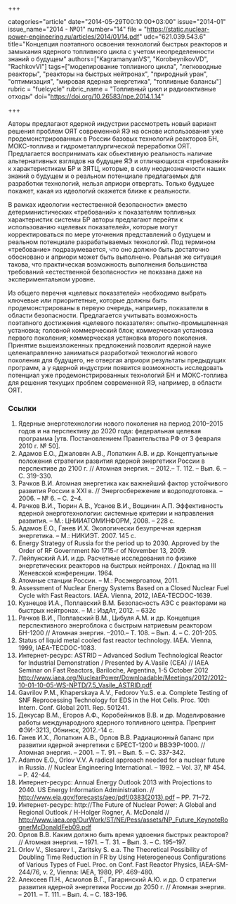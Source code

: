 +++

categories="article"
date="2014-05-29T00:10:00+03:00"
issue="2014-01"
issue_name="2014 - №01"
number="14"
file = "https://static.nuclear-power-engineering.ru/articles/2014/01/14.pdf"
udc="621.039.543.6"
title="Концепция поэтапного освоения технологий быстрых реакторов и замыкания ядерного топливного цикла с учетом неопределенности знаний о будущем"
authors=["KagramanyanVS", "KorobeynikovVD", "RachkovVI"]
tags=["моделирование топливного цикла", "легководные реакторы", "реакторы на быстрых нейтронах", "природный уран", "оптимизация", "мировая ядерная энергетика", "топливные балансы"]
rubric = "fuelcycle"
rubric_name = "Топливный цикл и радиоактивные отходы"
doi="https://doi.org/10.26583/npe.2014.1.14"

+++

Авторы предлагают ядерной индустрии рассмотреть новый вариант решения проблем ОЯТ современной ЯЭ на основе использования уже продемонстрированных в России базовых технологий реакторов БН, МОКС-топлива и гидрометаллургической переработки ОЯТ. Предлагается воспринимать как обьективную реальность наличие альтернативных взглядов на будущее ЯЭ и отличающихся «требований» к характеристикам БР и ЗЯТЦ, которые, в силу неоднозначности наших знаний о будущем и о реальном потенциале предлагаемых для разработки технологий, нельзя априори отвергать. Только будущее покажет, какая из идеологий окажется ближе к реальности.

В рамках идеологии «естественной безопасности» вместо детерминистических «требований» к показателям топливных характеристик системы БР авторы предлагают перейти к использованию «целевых показателей», которые могут корректироваться по мере уточнения представлений о будущем и реальном потенциале разрабатываемых технологий. Под термином «требование» подразумевается, что оно должно быть достаточно обосновано и априори может быть выполнено. Реальная же ситуация такова, что практическая возможность выполнения большинства требований «естественной безопасности» не показана даже на экспериментальном уровне.

Из общего перечня «целевых показателей» необходимо выбрать ключевые или приоритетные, которые должны быть продемонстрированы в первую очередь, например, показатели в области безопасности. Предлагается учитывать возможность поэтапного достижения «целевого показателя»: опытно-промышленная установка; головной коммерческий блок; коммерческая установка первого поколения; коммерческая установка второго поколения. Принятие вышеизложенных предложений позволит ядерной науке целенаправленно заниматься разработкой технологий нового поколения для будущего, не отвергая априори результаты предыдущих программ, а у ядерной индустрии появится возможность исследовать потенциал уже продемонстрированных технологий БН и МОКС-топлива для решения текущих проблем современной ЯЭ, например, в области ОЯТ.

### Ссылки

1. Ядерные энерготехнологии нового поколения на период 2010–2015 годов и на перспективу до 2020 года: федеральная целевая программа [утв. Постановлением Правительства РФ от 3 февраля 2010 г. № 50].
2. Адамов Е.О., Джаловян А.В., Лопаткин А.В. и др. Концептуальные положения стратегии развития ядерной энергетики России в перспективе до 2100 г. // Атомная энергия. – 2012.– Т. 112. – Вып. 6. – С. 319-330.
3. Рачков В.И. Атомная энергетика как важнейший фактор устойчивого развития России в ХХI в. // Энергосбережение и водоподготовка. – 2006. – № 6. – С. 2–4.
4. Рачков В.И., Тюрин А.В., Усанов В.И., Вощинин А.П. Эффективность ядерной энерготехнологии: системные критерии и направления развития. – М.: ЦНИИАТОМИНФОРМ, 2008. – 228 c.
5. Адамов Е.О., Ганев И.Х. Экологически безупречная ядерная энергетика. – М.: НИКИЭТ. 2007. 145 с.
6. Energy Strategy of Russia for the period up to 2030. Approved by the Order of RF Government No 1715-r of November 13, 2009.
7. Лейпунский А.И. и др. Расчетные исследования по физике энергетических реакторов на быстрых нейтронах. / Доклад на III Женевской конференции. 1964.
8. Атомные станции России. – М.: Росэнергоатом, 2011.
9. Assessment of Nuclear Energy Systems Based on a Closed Nuclear Fuel Cycle with Fast Reactors. IAEA. Vienna, 2012, IAEA-TECDOC-1639.
10. Кузнецов И.А., Поплавский В.М. Безопасность АЭС с реакторами на быстрых нейтронах. – М.: ИздАт, 2012. – 632с
11. Рачков В.И., Поплавский В.М., Цибуля А.М. и др. Концепция перспективного энергоблока с быстрым натриевым реактором БН-1200 // Атомная энергия. –2010.– Т. 108. – Вып. 4. – С. 201-205.
12. Status of liquid metal cooled fast reactor technology. IAEA. Vienna, 1999, IAEA-TECDOC-1083.
13. Интернет-ресурс: ASTRID – Advanced Sodium Technological Reactor for Industrial Demonstration / Presented by A.Vasile (CEA) // IAEA Seminar on Fast Reactors, Bariloche, Argentina, 1-5 October 2012 http://www.iaea.org/NuclearPower/Downloadable/Meetings/2012/2012-10-01-10-05-WS-NPTD/7.5_Vasile_ASTRID.pdf
14. Gavrilov P.M., Khaperskaya A.V., Fedorov Yu.S. e.a. Complete Testing of SNF Reprocessing Technology for EDS in the Hot Cells. Proc. 10th Intern. Conf. Global 2011. Rep. 501241.
15. Декусар В.М., Егоров А.Ф., Коробейников В.В. и др. Моделирование работы международного ядерного топливного центра. Препринт ФЭИ-3213, Обнинск, 2012.-14 с.
16. Ганев И.Х., Лопаткин А.В., Орлов В.В. Радиационный баланс при развитии ядерной энергетики с БРЕСТ-1200 и ВВЭЭР-1000. // Атомная энергия. – 2001. – Т. 91. – Вып. 5. – С. 337-342.
17. Adamov E.O., Orlov V.V. A radical approach needed for a nuclear future in Russia. // Nuclear Engineering International. – 1992. – Vol. 37, № 454. – Р. 42-44.
18. Интернет-ресурс: Annual Energy Outlook 2013 with Projections to 2040. US Energy Information Administration. // http://www.eia.gov/forecasts/aeo/pdf/0383(2013).pdf – PP. 71–72.
19. Интернет-ресурс: http://The Future of Nuclear Power: A Global and Regional Outlook / H-Holger Rogner, A. McDonald // http://www.iaea.org/OurWork/ST/NE/Pess/assets/NP_Future_KeynoteRognerMcDonaldFeb09.pdf
20. Орлов В.В. Каким должно быть время удвоения быстрых реакторов? // Атомная энергия. – 1971. – Т. 31. – Вып. 3. – С. 195–197.
21. Orlov V., Slesarev I., Zaritsky S. e.a. The Theoretical Possibility of Doubling Time Reduction in FR by Using Heterogeneous Configurations of Various Types of Fuel. Proc. on Conf. Fast Reactor Physics, IAEA-SM-244/76, v. 2, Vienna: IAEA, 1980, PP. 469-480.
22. Алексеев П.Н., Асмолов В.Г., Гагаринский А.Ю. и др. О стратегии развития ядерной энергетики России до 2050 г. // Атомная энергия. – 2011. – Т. 111. – Вып. 4. – С. 183-196.